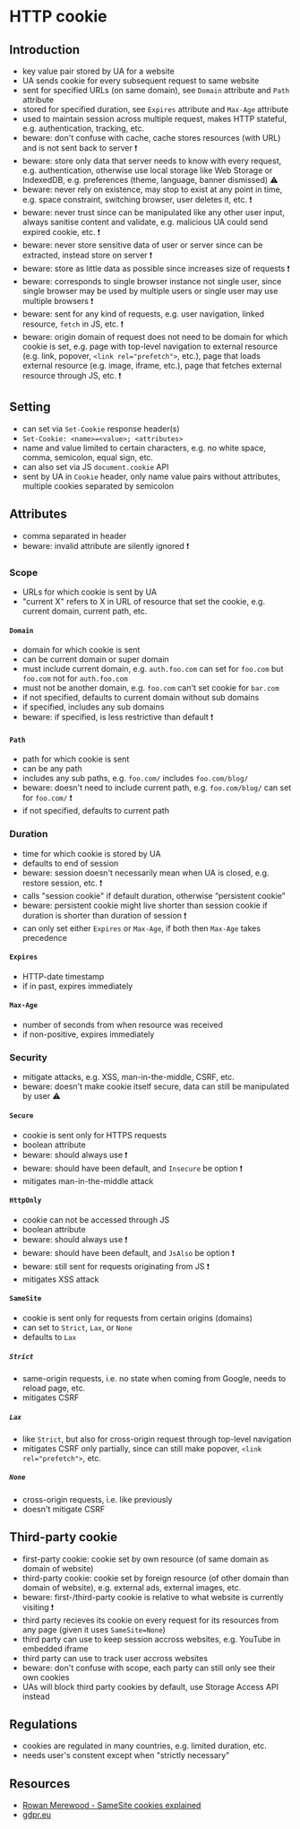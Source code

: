 # HTTP cookie



## Introduction

- key value pair stored by UA for a website
- UA sends cookie for every subsequent request to same website
- sent for specified URLs (on same domain), see `Domain` attribute and `Path` attribute
- stored for specified duration, see `Expires` attribute and `Max-Age` attribute
- used to maintain session across multiple request, makes HTTP stateful, e.g. authentication, tracking, etc.
- beware: don't confuse with cache, cache stores resources (with URL) and is not sent back to server ❗️
- beware: store only data that server needs to know with every request, e.g. authentication, otherwise use local storage like Web Storage or IndexedDB, e.g. preferences (theme, language, banner dismissed) ⚠️
- beware: never rely on existence, may stop to exist at any point in time, e.g. space constraint, switching browser, user deletes it, etc. ❗️
- beware: never trust since can be manipulated like any other user input, always sanitise content and validate, e.g. malicious UA could send expired cookie, etc. ❗️
- beware: never store sensitive data of user or server since can be extracted, instead store on server ❗️
- beware: store as little data as possible since increases size of requests ❗️
- beware: corresponds to single browser instance not single user, since single browser may be used by multiple users or single user may use multiple browsers ❗️
- beware: sent for any kind of requests, e.g. user navigation, linked resource, `fetch` in JS, etc. ❗️
- beware: origin domain of request does not need to be domain for which cookie is set, e.g. page with top-level navigation to external resource (e.g. link, popover, `<link rel="prefetch">`, etc.), page that loads external resource (e.g. image, iframe, etc.), page that fetches external resource through JS, etc. ❗️



## Setting

- can set via `Set-Cookie` response header(s)
- `Set-Cookie: <name>=<value>; <attributes>`
- name and value limited to certain characters, e.g. no white space, comma, semicolon, equal sign, etc.
- can also set via JS `document.cookie` API
- sent by UA in `Cookie` header, only name value pairs without attributes, multiple cookies separated by semicolon



## Attributes

- comma separated in header
- beware: invalid attribute are silently ignored ❗️

### Scope

- URLs for which cookie is sent by UA
- "current X" refers to X in URL of resource that set the cookie, e.g. current domain, current path, etc.

#### `Domain`

- domain for which cookie is sent
- can be current domain or super domain
- must include current domain, e.g. `auth.foo.com` can set for `foo.com` but `foo.com` not for `auth.foo.com`
- must not be another domain, e.g. `foo.com` can't set cookie for `bar.com`
- if not specified, defaults to current domain without sub domains
- if specified, includes any sub domains
- beware: if specified, is less restrictive than default ❗️

#### `Path`

- path for which cookie is sent
- can be any path
- includes any sub paths, e.g. `foo.com/` includes `foo.com/blog/`
- beware: doesn't need to include current path, e.g. `foo.com/blog/` can set for `foo.com/` ❗️
- if not specified, defaults to current path

### Duration

- time for which cookie is stored by UA
- defaults to end of session
- beware: session doesn't necessarily mean when UA is closed, e.g. restore session, etc. ❗️
- calls "session cookie" if default duration, otherwise “persistent cookie”
- beware: persistent cookie might live shorter than session cookie if duration is shorter than duration of session ❗️
- can only set either `Expires` or `Max-Age`, if both then `Max-Age` takes precedence

#### `Expires`

- HTTP-date timestamp
- if in past, expires immediately

#### `Max-Age`

- number of seconds from when resource was received
- if non-positive, expires immediately

### Security

- mitigate attacks, e.g. XSS, man-in-the-middle, CSRF, etc.
- beware: doesn't make cookie itself secure, data can still be manipulated by user ⚠️

#### `Secure`

- cookie is sent only for HTTPS requests
- boolean attribute
- beware: should always use ❗️
- beware: should have been default, and `Insecure` be option ❗️
- mitigates man-in-the-middle attack

#### `HttpOnly`

- cookie can not be accessed through JS
- boolean attribute
- beware: should always use ❗️
- beware: should have been default, and `JsAlso` be option ❗️
- beware: still sent for requests originating from JS ❗️
- mitigates XSS attack

#### `SameSite`

- cookie is sent only for requests from certain origins (domains)
- can set to `Strict`, `Lax`, or `None`
- defaults to `Lax`

##### `Strict`

- same-origin requests, i.e. no state when coming from Google, needs to reload page, etc.
- mitigates CSRF

##### `Lax`

- like `Strict`, but also for cross-origin request through top-level navigation
- mitigates CSRF only partially, since can still make popover, `<link rel="prefetch">`, etc.

##### `None`

- cross-origin requests, i.e. like previously
- doesn't mitigate CSRF



## Third-party cookie

- first-party cookie: cookie set by own resource (of same domain as domain of website)
- third-party cookie: cookie set by foreign resource (of other domain than domain of website), e.g. external ads, external images, etc.
- beware: first-/third-party cookie is relative to what website is currently visiting ❗️
- third party recieves its cookie on every request for its resources from any page (given it uses `SameSite=None`)
- third party can use to keep session accross websites, e.g. YouTube in embedded iframe
- third party can use to track user accross websites
- beware: don't confuse with scope, each party can still only see their own cookies
- UAs will block third party cookies by default, use Storage Access API instead



## Regulations

- cookies are regulated in many countries, e.g. limited duration, etc.
- needs user's constent except when "strictly necessary"



## Resources

- [Rowan Merewood - SameSite cookies explained](https://web.dev/samesite-cookies-explained/)
- [gdpr.eu](https://gdpr.eu/cookies/)